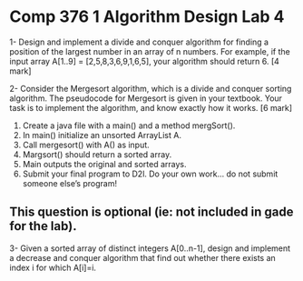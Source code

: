 # Comp 376 1 Algorithm Design Lab 4

1- Design and implement a divide and conquer algorithm for finding a position of the largest
number in an array of n numbers. For example, if the input array A[1..9] = [2,5,8,3,6,9,1,6,5],
your algorithm should return 6. [4 mark]

2- Consider the Mergesort algorithm, which is a divide and conquer sorting algorithm. The
pseudocode for Mergesort is given in your textbook. Your task is to implement the algorithm,
and know exactly how it works. [6 mark]

1. Create a java file with a main() and a method mergSort().
2. In main() initialize an unsorted ArrayList A.
3. Call mergesort() with A() as input.
4. Margsort() should return a sorted array.
5. Main outputs the original and sorted arrays.
6. Submit your final program to D2l. Do your own work... do not submit someone else’s
    program!

## This question is optional (ie: not included in gade for the lab).

3- Given a sorted array of distinct integers A[0..n-1], design and implement a decrease and
conquer algorithm that find out whether there exists an index i for which A[i]=i.


